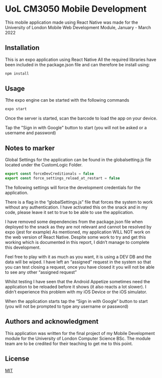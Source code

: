 # UoL CM3050 Mobile Development

This mobile application made using React Native was made for the University of London Mobile Web Development Module, January - March 2022

## Installation

This is an expo application using React Native
All the required libraries have been included in the package.json file and can therefore be install using:

```bash
npm install
```

## Usage

Tthe expo engine can be started with the following commands

```bash
expo start
```

Once the server is started, scan the barcode to load the app on your device.

Tap the "Sign in with Google" button to start (you will not be asked or a username and password)

## Notes to marker

Global Settings for the application can be found in the globalsetting.js file located under the CustomLogic Folder.

```javascript
export const forceDevCreditionals = false
export const force_settings_reload_at_restart = false
```
The following settings will force the development credentials for the application.

There is a flag in the “globalSettings.js” file that forces the system to work without any authentication.
I have activated this on the snack and in my code, please leave it set to true to be able to use the
application.

I have removed some dependencies from the package.json file when deployed to the snack as they
are not relevant and cannot be resolved by expo (jest for example)
As mentioned, my application WILL NOT work on the web version of React Native. Despite some
work to try and get this working which is documented in this report, I didn’t manage to complete this
development.

Feel free to play with it as much as you want, it is using a DEV DB and the data will be wiped. I have
left an “assigned” request in the system so that you can test closing a request, once you have closed
it you will not be able to see any other “assigned request”

Whilst testing I have seen that the Android Appetize sometimes need the application to be reloaded
before it shows (it also reacts a lot slower). I didn’t experience this problem with my iOS Device or the
iOS simulator.

When the application starts tap the “Sign in with Google” button to start (you will not be prompted to type any username or password)


## Authors and acknowledgment

This application was written for the final project of my Mobile Development module for the University of London Computer Science BSc. The module team are to be credited for their teaching to get me to this point.

## License
[MIT](https://choosealicense.com/licenses/mit/)